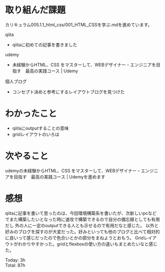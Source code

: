 # 取り組んだ課題
カリキュラム005.1.1_html_css/001_HTML_CSSを学ぶ.mdを進めています。

qiita
- qiitaに初めての記事を書きました

udemy
- 未経験からHTML、CSS をマスターして、WEBデザイナー・エンジニアを目指す　最高の実践コース | Udemy

個人ブログ
- コンセプト決めと参考にするレイアウトブログを見つけた

# わかったこと
- qiitaにoutputすることの意味
- gridレイアウトのいろは


# 次やること
udemyの未経験からHTML、CSS をマスターして、WEBデザイナー・エンジニアを目指す　最高の実践コース | Udemyを進めます

# 感想
qiitaに記事を書いて思ったのは、今回環境構築系を書いたが、次新しいpcなどでまた構築したいとなった時に速攻で構築できるので自分の備忘録としても有用だし
外の人に一定のoutputできる人とも示せるので有用だなと感じた。
以外と好みのブログを探すのが大変だった。好みといっても他のブログと比べて相対的に良いって感じだったので色合いとかの部分をまねようとおもう。
Gridレイアウトがわかりやすかった。gridとflexboxの使い方の違いもまとめたいなと感じた。

Today: 3h  
Total: 87h
